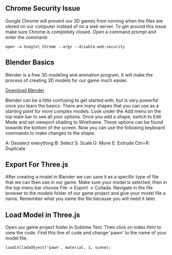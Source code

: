 Chrome Security Issue
---------------------

Google Chrome will prevent our 3D games from running when the files are stored on our computer instead of on a web server. To get around this issue make sure Chrome is completely closed. Open a command prompt and enter the command:

```
open -a Google\ Chrome --args --disable-web-security
```

Blender Basics
--------------

Blender is a free 3D modeling and animation program. It will make the process of creating 3D models for our game much easier.

[Download Blender](http://www.blender.org/download/)

Blender can be a little confusing to get started with, but is very powerful once you learn the basics. There are many shapes that you can use as a starting point for more complex models. Look under the Add menu on the top main bar to see all your options. Once you add a shape, switch to Edit Mode and set viewport shading to Wireframe. These options can be found towards the bottom of the screen. Now you can use the following keyboard commands to make changes to the shape.

A: Deselect everything
B: Select
S: Scale
G: Move
E: Extrude
Ctrl+R: Duplicate

Export For Three.js
-------------------

After creating a model in Blender we can save it as a specific type of file that we can then use in our game. Make sure your model is selected, then in the top menu bar choose File -> Export -> Collada. Navigate in the file browser to the models folder of our game project and give your model file a name. Remember what you name the file because you will need it later.

Load Model in Three.js
----------------------

Open our game project folder in Sublime Text. Then click on index.html to view the code. Find this line of code and change 'pawn' to the name of your model file.

```
loadColladaObject('pawn', material, 1, scene);
```